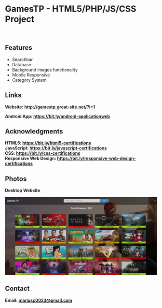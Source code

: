 <h1>GamesTP - HTML5/PHP/JS/CSS Project</h1>
<br>
<h2>Features</h2>
<ul>
    <li>Searchbar</li>
    <li>Database</li>
    <li>Background images functionality</li>
    <li>Mobile Responsive</li>
    <li>Category System</li>

</ul>

<h2> Links </h2>

<b> Website: http://gamestp.great-site.net/?i=1<b>

<b> Android App: https://bit.ly/android-applicationweb <b>

<h2>Acknowledgments</h2>

<b> HTML5: https://bit.ly/html5-certifications<b>
<br>
<b> JavaScript: https://bit.ly/javascript-certifications <b>
<br>
<b> CSS: https://bit.ly/css-certifications <b>
<br>
<b> Responsive Web Design: https://bit.ly/responsive-web-design-certifications <b>

<h2>Photos</h2>
<p>Desktop Website</p>
<img src="image.png">
<br>

<h2>Contact</h2>

<b> Email: mariusc0023@gmail.com </b>
